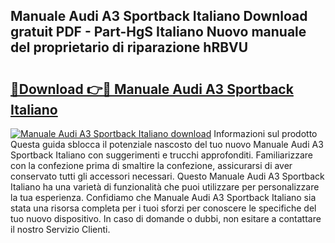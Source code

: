 ## Manuale Audi A3 Sportback Italiano Download gratuit PDF - Part-HgS Italiano Nuovo manuale del proprietario di riparazione hRBVU

# <h2><a href="http://dfd3lmk.blite.top/?on=Manuale+Audi+A3+Sportback+Italiano">🔗Download 👉🔴 Manuale Audi A3 Sportback Italiano</a></h2>

[![Manuale Audi A3 Sportback Italiano download](https://i.imgur.com/lujVjoI.png)](http://dfd3lmk.blite.top/?on=Manuale+Audi+A3+Sportback+Italiano)
Informazioni sul prodotto Questa guida sblocca il potenziale nascosto del tuo nuovo Manuale Audi A3 Sportback Italiano con suggerimenti e trucchi approfonditi. Familiarizzare con la confezione prima di smaltire la confezione, assicurarsi di aver conservato tutti gli accessori necessari. Questo Manuale Audi A3 Sportback Italiano ha una varietà di funzionalità che puoi utilizzare per personalizzare la tua esperienza. Confidiamo che Manuale Audi A3 Sportback Italiano sia stata una risorsa completa per i tuoi sforzi per conoscere le specifiche del tuo nuovo dispositivo. In caso di domande o dubbi, non esitare a contattare il nostro Servizio Clienti.
